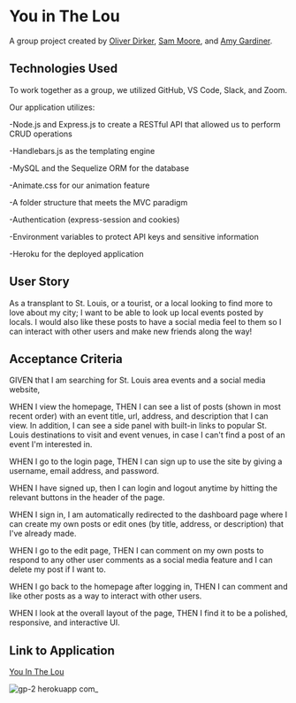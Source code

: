 # You in The Lou

A group project created by [Oliver Dirker](https://github.com/olliedirker), [Sam Moore](https://github.com/semoore2093), and [Amy Gardiner](https://github.com/amymgardiner).

## Technologies Used

To work together as a group, we utilized GitHub, VS Code, Slack, and Zoom.

Our application utilizes:

-Node.js and Express.js to create a RESTful API that allowed us to perform CRUD operations

-Handlebars.js as the templating engine

-MySQL and the Sequelize ORM for the database

-Animate.css for our animation feature

-A folder structure that meets the MVC paradigm

-Authentication (express-session and cookies)

-Environment variables to protect API keys and sensitive information

-Heroku for the deployed application

## User Story

As a transplant to St. Louis, or a tourist, or a local looking to find more to love about my city; I want to be able to look up local events posted by locals. I would also like these posts to have a social media feel to them so I can interact with other users and make new friends along the way!

## Acceptance Criteria

GIVEN that I am searching for St. Louis area events and a social media website,

WHEN I view the homepage, THEN I can see a list of posts (shown in most recent order) with an event title, url, address, and description that I can view. In addition, I can see a side panel with built-in links to popular St. Louis destinations to visit and event venues, in case I can't find a post of an event I'm interested in.

WHEN I go to the login page, THEN I can sign up to use the site by giving a username, email address, and password.

WHEN I have signed up, then I can login and logout anytime by hitting the relevant buttons in the header of the page.

WHEN I sign in, I am automatically redirected to the dashboard page where I can create my own posts or edit ones (by title, address, or description) that I've already made.

WHEN I go to the edit page, THEN I can comment on my own posts to respond to any other user comments as a social media feature and I can delete my post if I want to.

WHEN I go back to the homepage after logging in, THEN I can comment and like other posts as a way to interact with other users.

WHEN I look at the overall layout of the page, THEN I find it to be a polished, responsive, and interactive UI.

## Link to Application

[You In The Lou](https://gp-2.herokuapp.com/)

![gp-2 herokuapp com_](https://user-images.githubusercontent.com/99151426/185245761-61804530-780e-4819-a6e1-6ff350c004f6.png)
